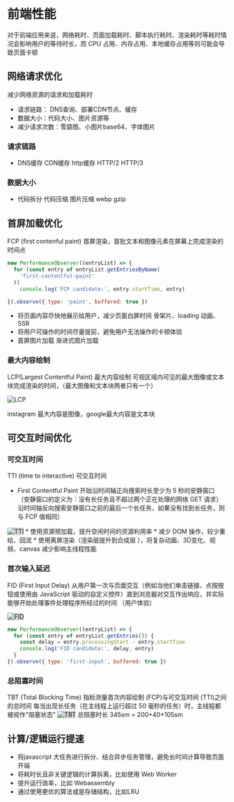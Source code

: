 # 前端性能

对于前端应用来说，网络耗时、页面加载耗时、脚本执行耗时、渲染耗时等耗时情况会影响用户的等待时长，而 CPU 占用、内存占用、本地缓存占用等则可能会导致页面卡顿


## 网络请求优化
减少网络资源的请求和加载耗时

* 请求链路： DNS查询、部署CDN节点、缓存
* 数据大小：代码大小、图片资源等
* 减少请求次数：雪碧图、小图片base64、字体图片

### 请求链路

* DNS缓存 CDN缓存 http缓存 HTTP/2  HTTP/3

### 数据大小
* 代码拆分 代码压缩 图片压缩 webp gzip


## 首屏加载优化
FCP (first contenful paint) 首屏渲染，首批文本和图像元素在屏幕上完成渲染的时间点
```js
new PerformanceObserver((entryList) => {
  for (const entry of entryList.getEntriesByName(
    'first-contentful-paint'
  ))
    console.log('FCP candidate:', entry.startTime, entry)

}).observe({ type: 'paint', buffered: true })
```
* 将页面内容尽快地展示给用户，减少页面白屏时间
骨架片、loading 动画、SSR
* 将用户可操作的时间尽量提前，避免用户无法操作的卡顿体验
* 首屏图片加载 渐进式图片加载

### 最大内容绘制
LCP(Largest Contentful Paint) 最大内容绘制 可视区域内可见的最大图像或文本块完成渲染的时间，（最大图像和文本块两者只有一个）

![LCP](/img/lcp.png)

instagram 最大内容是图像，google最大内容是文本块

## 可交互时间优化

### 可交互时间
TTI (time to interactive) 可交互时间

* First Contentful Paint 开始沿时间轴正向搜索时长至少为 5 秒的安静窗口（安静窗口的定义为：没有长任务且不超过两个正在处理的网络 GET 请求）
沿时间轴反向搜索安静窗口之前的最后一个长任务，如果没有找到长任务，则与 FCP 值相同）
<img style="background: #d2d3d7" src="/img/tti.svg" alt="TTI">
* 使用资源预加载，提升空闲时间的资源利用率
* 减少 DOM 操作，较少重绘、回流
* 使用离屏渲染（渲染层提升到合成层 ），将复杂动画、3D变化、视频、canvas 减少影响主线程性能

### 首次输入延迟
FID (First Input Delay) 从用户第一次与页面交互（例如当他们单击链接、点按按钮或使用由 JavaScript 驱动的自定义控件）直到浏览器对交互作出响应，并实际能够开始处理事件处理程序所经过的时间   （用户体验）

<img style="background: #d2d3d7" src="/img/fid.svg" alt="FID">

```js
new PerformanceObserver((entryList) => {
  for (const entry of entryList.getEntries()) {
    const delay = entry.processingStart - entry.startTime
    console.log('FID candidate:', delay, entry)
  }
}).observe({ type: 'first-input', buffered: true })
```

### 总阻塞时间
TBT (Total Blocking Time) 指标测量首次内容绘制 (FCP)与可交互时间 (TTI)之间的总时间
每当出现长任务（在主线程上运行超过 50 毫秒的任务）时，主线程都被视作"阻塞状态"
<img style="background: #d2d3d7" src="/img/tbt.svg" alt="TBT">
总阻塞时长 345sm = 200+40+105sm
## 计算/逻辑运行提速

* 将javascript 大任务进行拆分、结合异步任务管理，避免长时间计算导致页面开端
* 将耗时长且非关键逻辑的计算拆离，比如使用 Web Worker
* 提升运行效率，比如 Webassembly
* 通过使用更优的算法或是存储结构，比如LRU
